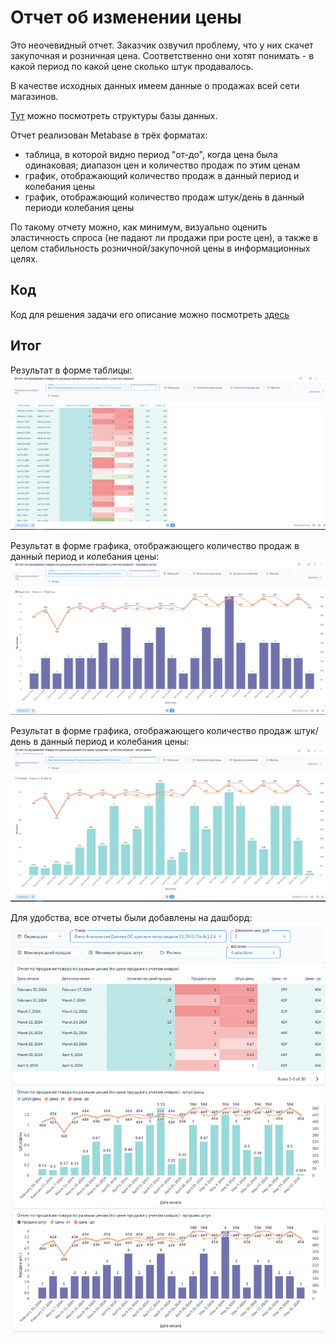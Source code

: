 # Отчет об изменении цены

Это неочевидный отчет. Заказчик озвучил проблему, что у них скачет закупочная и розничная цена. Соответственно они хотят понимать - в какой период по какой цене сколько штук продавалось. 

В качестве исходных данных имеем данные о продажах всей сети магазинов.

[Тут](https://github.com/TrofimovIA/product_compatibility/blob/main/DB%20diagram.PNG) можно посмотреть структуры базы данных.

Отчет реализован Metabase в трёх форматах:

- таблица, в которой видно период "от-до", когда цена была одинаковая; диапазон цен и количество продаж по этим ценам
- график, отображающий количество продаж в данный период и колебания цены
- график, отображающий количество продаж штук/день в данный периоди колебания цены

По такому отчету можно, как минимум, визуально оценить эластичность спроса (не падают ли продажи при росте цен), а также в целом стабильность розничной/закупочной цены в информационных целях.

## Код
Код для решения задачи его описание можно посмотреть [здесь](https://github.com/TrofimovIA/Price_change/blob/main/price_change_script.sql)

## Итог
Результат в форме таблицы:
![таблица](https://github.com/TrofimovIA/Price_change/blob/main/results_table.PNG)

Результат в форме графика, отображающего количество продаж в данный период и колебания цены:
![график 1](https://github.com/TrofimovIA/Price_change/blob/main/result_dia1.PNG)

Результат в форме графика, отображающего количество продаж штук/день в данный период и колебания цены:
![график 2](https://github.com/TrofimovIA/Price_change/blob/main/result_dia2.PNG)

Для удобства, все отчеты были добавлены на дашборд:
![дашборд](https://github.com/TrofimovIA/Price_change/blob/main/result_dash.PNG)
